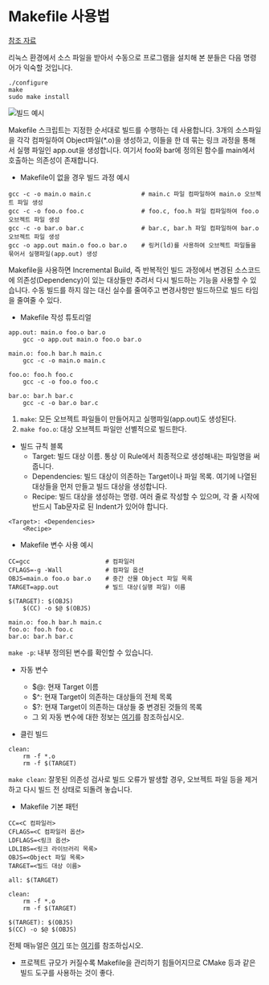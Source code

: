 # Makefile 사용법

[참조 자료](https://www.tuwlab.com/ece/27193)

리눅스 환경에서 소스 파일을 받아서 수동으로 프로그램을 설치해 본 분들은 다음 명령어가 익숙할 것입니다.

```
./configure
make
sudo make install
```

![빌드 예시](https://github.com/Soonbum/how_to_Makefile/assets/16474083/5cf44c36-87e9-4220-bfcd-9cc984757fe0)

Makefile 스크립트는 지정한 순서대로 빌드를 수행하는 데 사용합니다.
3개의 소스파일을 각각 컴파일하여 Object파일(*.o)을 생성하고, 이들을 한 데 묶는 링크 과정을 통해서 실행 파일인 app.out을 생성합니다. 여기서 foo와 bar에 정의된 함수를 main에서 호출하는 의존성이 존재합니다.

* Makefile이 없을 경우 빌드 과정 예시

```
gcc -c -o main.o main.c              # main.c 파일 컴파일하여 main.o 오브젝트 파일 생성
gcc -c -o foo.o foo.c                # foo.c, foo.h 파일 컴파일하여 foo.o 오브젝트 파일 생성
gcc -c -o bar.o bar.c                # bar.c, bar.h 파일 컴파일하여 bar.o 오브젝트 파일 생성
gcc -o app.out main.o foo.o bar.o    # 링커(ld)를 사용하여 오브젝트 파일들을 묶어서 실행파일(app.out) 생성
```

Makefile을 사용하면 Incremental Build, 즉 반복적인 빌드 과정에서 변경된 소스코드에 의존성(Dependency)이 있는 대상들만 추려서 다시 빌드하는 기능을 사용할 수 있습니다.
수동 빌드를 하지 않는 대신 실수를 줄여주고 변경사항만 빌드하므로 빌드 타임을 줄여줄 수 있다.

* Makefile 작성 튜토리얼

```
app.out: main.o foo.o bar.o
    gcc -o app.out main.o foo.o bar.o
 
main.o: foo.h bar.h main.c
    gcc -c -o main.o main.c
 
foo.o: foo.h foo.c
    gcc -c -o foo.o foo.c
 
bar.o: bar.h bar.c
    gcc -c -o bar.o bar.c
```

1. `make`: 모든 오브젝트 파일들이 만들어지고 실행파일(app.out)도 생성된다.
2. `make foo.o`: 대상 오브젝트 파일만 선별적으로 빌드한다.

* 빌드 규칙 블록
  - Target: 빌드 대상 이름. 통상 이 Rule에서 최종적으로 생성해내는 파일명을 써 줍니다.
  - Dependencies: 빌드 대상이 의존하는 Target이나 파일 목록. 여기에 나열된 대상들을 먼저 만들고 빌드 대상을 생성합니다.
  - Recipe: 빌드 대상을 생성하는 명령. 여러 줄로 작성할 수 있으며, 각 줄 시작에 반드시 Tab문자로 된 Indent가 있어야 합니다.

```
<Target>: <Dependencies>
    <Recipe>
```

* Makefile 변수 사용 예시

```
CC=gcc                     # 컴파일러
CFLAGS=-g -Wall            # 컴파일 옵션
OBJS=main.o foo.o bar.o    # 중간 산물 Object 파일 목록
TARGET=app.out             # 빌드 대상(실행 파일) 이름
 
$(TARGET): $(OBJS)
    $(CC) -o $@ $(OBJS)
 
main.o: foo.h bar.h main.c
foo.o: foo.h foo.c
bar.o: bar.h bar.c
```

`make -p`: 내부 정의된 변수를 확인할 수 있습니다.

* 자동 변수
  - $@: 현재 Target 이름
  - $^: 현재 Target이 의존하는 대상들의 전체 목록
  - $?: 현재 Target이 의존하는 대상들 중 변경된 것들의 목록
  - 그 외 자동 변수에 대한 정보는 [여기](http://www.gnu.org/software/make/manual/html_node/Automatic-Variables.html)를 참조하십시오.

* 클린 빌드

```
clean:
    rm -f *.o
    rm -f $(TARGET)
```

`make clean`: 잘못된 의존성 검사로 빌드 오류가 발생할 경우, 오브젝트 파일 등을 제거하고 다시 빌드 전 상태로 되돌려 놓습니다.

* Makefile 기본 패턴

```
CC=<C 컴파일러>
CFLAGS=<C 컴파일러 옵션>
LDFLAGS=<링크 옵션>
LDLIBS=<링크 라이브러리 목록>
OBJS=<Object 파일 목록>
TARGET=<빌드 대상 이름>
 
all: $(TARGET)
 
clean:
    rm -f *.o
    rm -f $(TARGET)
 
$(TARGET): $(OBJS)
$(CC) -o $@ $(OBJS)
```

전체 매뉴얼은 [여기](http://www.gnu.org/software/make/manual/make.html) 또는 [여기](https://makefiletutorial.com/)를 참조하십시오.

* 프로젝트 규모가 커질수록 Makefile을 관리하기 힘들어지므로 CMake 등과 같은 빌드 도구를 사용하는 것이 좋다.
